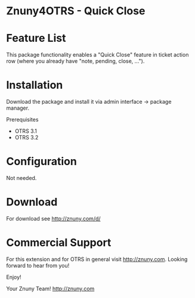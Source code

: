 Znuny4OTRS - Quick Close
========================

Feature List
============
This package functionality enables a "Quick Close" feature in ticket action row (where you already have "note, pending, close, ...").

Installation
============
Download the package and install it via admin interface -> package manager.

Prerequisites
* OTRS 3.1
* OTRS 3.2

Configuration
=============
Not needed.

Download
========
For download see http://znuny.com/d/

Commercial Support
==================
For this extension and for OTRS in general visit http://znuny.com. Looking forward to hear from you!

Enjoy!

 Your Znuny Team!
 http://znuny.com

